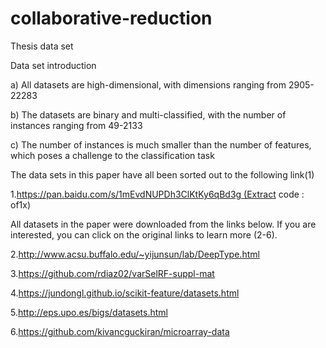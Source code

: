 # collaborative-reduction

Thesis data set

Data set introduction

a) All datasets are high-dimensional, with dimensions ranging from 2905-22283

b) The datasets are binary and multi-classified, with the number of instances ranging from 49-2133

c) The number of instances is much smaller than the number of features, which poses a challenge to the classification task

The data sets in this paper have all been sorted out to the following link(1)

1.https://pan.baidu.com/s/1mEvdNUPDh3ClKtKy6qBd3g (Extract code : of1x)

All datasets in the paper were downloaded from the links below. If you are interested, you can click on the original links to learn more (2-6).

2.http://www.acsu.buffalo.edu/~yijunsun/lab/DeepType.html

3.https://github.com/rdiaz02/varSelRF-suppl-mat

4.https://jundongl.github.io/scikit-feature/datasets.html

5.http://eps.upo.es/bigs/datasets.html

6.https://github.com/kivancguckiran/microarray-data
